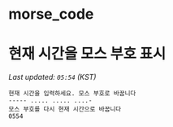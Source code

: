 # morse_code
# 현재 시간을 모스 부호 표시
<!-- MORSE_TIME_START -->
_Last updated: `05:54` (KST)_

```
현재 시간을 입력하세요. 모스 부호로 바꿉니다
----- ..... ..... ....-
모스 부호를 다시 현재 시간으로 바꿉니다
0554
```
<!-- MORSE_TIME_END -->
